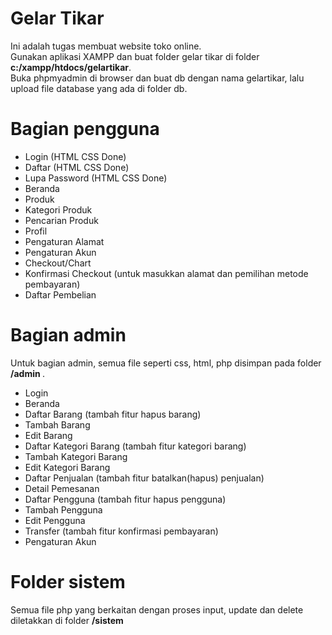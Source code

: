 # Gelar Tikar
Ini adalah tugas membuat website toko online. <br>
Gunakan aplikasi XAMPP dan buat folder gelar tikar di folder <b>c:/xampp/htdocs/gelartikar</b>.<br>
Buka phpmyadmin di browser dan buat db dengan nama gelartikar, lalu upload file database yang ada di folder db.<br>

# Bagian pengguna
+ Login (HTML CSS Done)
+ Daftar (HTML CSS Done)
+ Lupa Password (HTML CSS Done)
+ Beranda
+ Produk
+ Kategori Produk
+ Pencarian Produk
+ Profil
+ Pengaturan Alamat
+ Pengaturan Akun
+ Checkout/Chart
+ Konfirmasi Checkout (untuk masukkan alamat dan pemilihan metode pembayaran)
+ Daftar Pembelian

# Bagian admin
Untuk bagian admin, semua file seperti css, html, php disimpan pada folder <b> /admin </b>.
+ Login
+ Beranda
+ Daftar Barang (tambah fitur hapus barang)
+ Tambah Barang
+ Edit Barang
+ Daftar Kategori Barang (tambah fitur kategori barang)
+ Tambah Kategori Barang
+ Edit Kategori Barang
+ Daftar Penjualan (tambah fitur batalkan(hapus) penjualan)
+ Detail Pemesanan
+ Daftar Pengguna (tambah fitur hapus pengguna)
+ Tambah Pengguna
+ Edit Pengguna
+ Transfer (tambah fitur konfirmasi pembayaran)
+ Pengaturan Akun

# Folder sistem
Semua file php yang berkaitan dengan proses input, update dan delete diletakkan di folder <b>/sistem</b>
